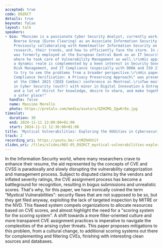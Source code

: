 ```yaml
---
accepted: true
code: D9ZKCT
details: true
keynote: false
layout: talk
speakers:
- bio: "Massimo is a passionate Cyber Security Analyst, currently working in the Deutsche
    Boerse Group (Eurex Clearing) as an Associate Information Security Specialist.
    Previously collaborating with Kemetmueller Information Security on vulnerabilities
    research, their trends, and how to efficiently face the storm. In addition, he
    was formerly employed at the European Central Bank as an IT Security Trainee,
    where he took care of Vulnerability Management as well.\r\nHis approach in such
    a dynamic realm is complemented by a keen interest in Security Governance, IT
    Risk Management, and IT Compliance (especially with DORA and ISO 27001) in order
    to try to see the problems from a broader perspective.\r\nHis paper \"Regulatory
    Compliance Verification: A Privacy Preserving Approach\" was presented last year
    at the CSNet 2023 (IEEE ComSoc) conference in Montreal.\r\nTwo master's degrees
    in Cyber Security (ouch!) with minor in Digital Innovation & Entrepreneurship,
    and a lot of thirst for knowledge, desire to share, and make together the Internet
    a safer place!"
  handle: false
  name: Massimo Morello
  photo: https://pretalx.com/media/avatars/QZHZMG_ZgwKrEe.jpg
timeslot:
  duration: 30
  end: 2024-11-11 13:00:00+01:00
  start: 2024-11-11 12:30:00+01:00
title: 'Mystical Vulnerabilities: Exploring the Oddities in Cybersecurity'
track: 2
recording_uri: https://youtu.be/-xtMZhHXViY
slides_uri: /files/slides/002-05_D9ZKCT_mystical-vulnerabilities-exploring-the-oddities-in-cybersecurity.pdf
---
```


In the Information Security world, where many researchers crave to enhance their resume, the aid represented by the concepts of CVE and CVSS is paradoxally and slowly disrupting the vulnerability categorization and management process.
Subject to disputed claims by the vendors and inflated severity ratings, the CVE assignment process has become a battleground for recognition, resulting in bogus submissions and unrealistic scores.
That's why, for this paper, we have ironically coined the term "Mystical Vulnerabilities": security flaws that are not supposed to be so, but they get filed anyway, exploiting the lack of targeted inspection by MITRE or the NVD.
This flawed system compels organizations to allocate resources based on CVE scores, and almost highlight the need for a "scoring system for the scoring system".
A shift towards a more filter-oriented culture and more transparent CVE assignment practices is imperative to navigate the complexities of the arising cyber threats.
This paper proposes mitigations to this problem, from a cultural change, to additional scoring systems out there for complementing and filtering CVEs, finishing with interesting clean sources and databases.